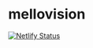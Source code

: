 # mellovision
[![Netlify Status](https://api.netlify.com/api/v1/badges/43c210b8-9cfb-44c6-9e71-bb11c4d8f2f1/deploy-status)](https://app.netlify.com/sites/mellovision/deploys)
